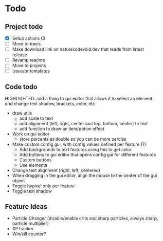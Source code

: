 # Todo

## Project todo

-   [x] Setup actions CI
-   [ ] Move to travis
-   [ ] Make download link on naturecodevoid.dev that reads from latest release
-   [ ] Revamp readme
-   [ ] Move to projects
-   [ ] Issue/pr templates

## Code todo

HIGHLIGHTED: add a thing to gui editor that allows it to select an element and change text shadow, brackets, color, etc

-   draw utils
    -   add scale to text
    -   add alignment (left, right, center and top, bottom, center) to text
    -   add function to draw an item/potion effect
-   Work on gui editor
    -   store percents as double so you can be more percise
-   Make custom config gui, with config values defined per feature (?)
    -   Add backgrounds to text features using this to get color
    -   Add buttons to gui editor that opens config gui for different features
    -   Custom buttons
    -   Use elementa
-   Change text alignment (right, left, centered)
-   When dragging in the gui editor, align the mouse to the center of the gui object
-   Toggle hypixel only per feature
-   Toggle text shadow

## Feature Ideas

-   Particle Changer (disable/enable crits and sharp particles, always sharp, particle multiplier)
-   XP tracker
-   Win/kill counter?
